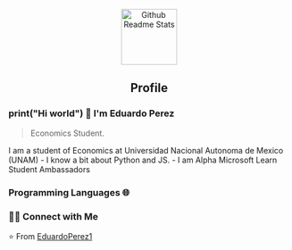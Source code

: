 <p align="center">
 <img width="100px" src="https://res.cloudinary.com/anuraghazra/image/upload/v1594908242/logo_ccswme.svg" align="center" alt="Github Readme Stats" />
 <h2 align="center">Profile</h2>
</p>

### print("Hi world") 👋 I'm Eduardo Perez
> Economics Student.



<div>
 <p>
I am a student of Economics at Universidad Nacional Autonoma de Mexico (UNAM) - I know a bit about Python and JS. - I am Alpha Microsoft Learn Student Ambassadors
</p>
</div>

### Programming Languages 🌐


 



<h3> 🤝🏻 Connect with Me </h3>




⭐️ From [EduardoPerez1](https://github.com/EduardoPerez1)







<!--
**EduardoPerez1/EduardoPerez1** is a ✨ _special_ ✨ repository because its `README.md` (this file) appears on your GitHub profile.

Here are some ideas to get you started:

- 🔭 I’m currently working on ...
- 🌱 I’m currently learning ...
- 👯 I’m looking to collaborate on ...
- 🤔 I’m looking for help with ...
- 💬 Ask me about ...
- 📫 How to reach me: ...
- 😄 Pronouns: ...
- ⚡ Fun fact: ...
-->
